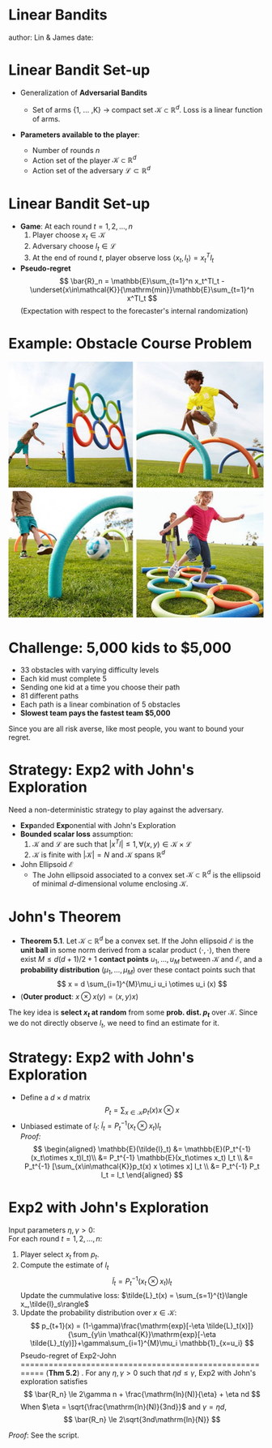 Linear Bandits
========================================================
author: Lin & James
date: 

Linear Bandit Set-up
========================================================
- Generalization of **Adversarial Bandits**
  * Set of arms {1, ... ,K} $\rightarrow$ compact set $\mathcal{K} \subset \mathbb{R}^d$. Loss is a linear function of arms.  
  
- **Parameters available to the player**:
  * Number of rounds $n$
  * Action set of the player $\mathcal{K}\subset \mathbb{R}^d$
  * Action set of the adversary $\mathcal{L}\subset \mathbb{R}^d$
  
Linear Bandit Set-up
=================================================================
- **Game**: At each round $t = 1,2,\dots,n$
  1. Player choose $x_t \in \mathcal{K}$
  2. Adversary choose $l_t \in \mathcal{L}$
  3. At the end of round $t$, player observe loss $\langle x_t,l_t\rangle=x_t^Tl_t$
- **Pseudo-regret**
$$
\bar{R}_n = \mathbb{E}\sum_{t=1}^n x_t^Tl_t - \underset{x\in\mathcal{K}}{\mathrm{min}}\mathbb{E}\sum_{t=1}^n  x^Tl_t
$$
(Expectation with respect to the forecaster's internal randomization)  

Example: Obstacle Course Problem
=================================================================
![alt text](obsticalcourse.jpg)


Challenge: 5,000 kids to $5,000
=================================================================
- 33 obstacles with varying difficulty levels 
- Each kid must complete 5
- Sending one kid at a time you choose their path
- 81 different paths
- Each path is a linear combination of 5 obstacles
- **Slowest team pays the fastest team $5,000**

Since you are all risk averse, like most people, you want to bound your regret.

Strategy: Exp2 with John's Exploration
=================================================================
Need a non-deterministic strategy to play against the adversary.  
- **Exp**anded **Exp**onential with John's Exploration
- **Bounded scalar loss** assumption:
  1. $\mathcal{K}$ and $\mathcal{L}$ are such that $\lvert x^Tl \rvert \le 1, \forall (x,y)\in \mathcal{K}\times \mathcal{L}$
  2. $\mathcal{K}$ is finite with $\lvert \mathcal{K}\rvert = N$ and $\mathcal{K}$ spans $\mathbb{R}^d$
- John Ellipsoid $\mathcal{E}$
  * The John ellipsoid associated to a convex set $\mathcal{K} \subset\mathbb{R}^d$ is the ellipsoid of minimal $d$-dimensional volume enclosing $\mathcal{K}$.

John's Theorem
========================================================
- **Theorem 5.1**.  Let $\mathcal{K} \subset\mathbb{R}^d$ be a convex set. If the John ellipsoid $\mathcal{E}$ is the **unit ball** in some norm derived from a scalar product $\langle\cdot,\cdot\rangle$, then there exist $M \le d(d+1)/2+1$ **contact points** $u_1,\dots,u_M$ between $\mathcal{K}$ and $\mathcal{E}$, and a **probability distribution** $(\mu_1,\dots,\mu_M)$ over these contact points such that 
$$
x = d \sum_{i=1}^{M}\mu_i u_i \otimes u_i (x)
$$
- (**Outer product**:  $x\otimes x(y) = \langle x,y\rangle x$)  

The key idea is **select $x_t$ at random** from some **prob. dist. $p_t$** over $\mathcal{K}$. Since we do not directly observe $l_t$, we need to find an estimate for it.

Strategy: Exp2 with John's Exploration
========================================================
- Define a $d \times d$ matrix
$$
P_t = \sum_{x\in\mathcal{K}}p_t(x) x \otimes x
$$
- Unbiased estimate of $l_t$: $\tilde{l}_t = P_t^{-1}(x_t\otimes x_t)l_t$  
*Proof:*   
$$
\begin{aligned}
\mathbb{E}(\tilde{l}_t) &= \mathbb{E}(P_t^{-1}(x_t\otimes x_t)l_t)\\
 &= P_t^{-1} \mathbb{E}(x_t\otimes x_t) l_t \\
 &= P_t^{-1} [\sum_{x\in\mathcal{K}}p_t(x) x \otimes x] l_t \\
 &= P_t^{-1} P_t l_t = l_t
\end{aligned}
$$

Exp2 with John's Exploration
========================================================
Input parameters $\eta,\gamma > 0$:  
For each round $t = 1, 2, \dots, n$:  
  1. Player select $x_t$ from $p_t$.  
  2. Compute the estimate of $l_t$  
  $$\tilde{l}_t = P_t^{-1}(x_t\otimes x_t)l_t$$
  Update the cummulative loss:
  $\tilde{L}_t(x) = \sum_{s=1}^{t}\langle x_,\tilde{l}_s\rangle$  
  3. Update the probability distribution over $x \in \mathcal{K}$:
  $$
  p_{t+1}(x) = (1-\gamma)\frac{\mathrm{exp}[-\eta \tilde{L}_t(x)]}{\sum_{y\in \mathcal{K}}\mathrm{exp}[-\eta \tilde{L}_t(y)]}+\gamma\sum_{i=1}^{M}\mu_i \mathbb{1}_{x=u_i}
  $$
Pseudo-regret of Exp2-John
========================================================
(**Thm 5.2**) . For any $\eta,\gamma > 0$ such that $\eta d\le\gamma$, Exp2 with John's exploration satisfies
$$
\bar{R_n} \le 2\gamma n + \frac{\mathrm{ln}(N)}{\eta} + \eta nd
$$
When $\eta = \sqrt{\frac{\mathrm{ln}(N)}{3nd}}$ and $\gamma = \eta d$,
$$
\bar{R_n} \le 2\sqrt{3nd\mathrm{ln}{N}}
$$

*Proof*: See the script.
